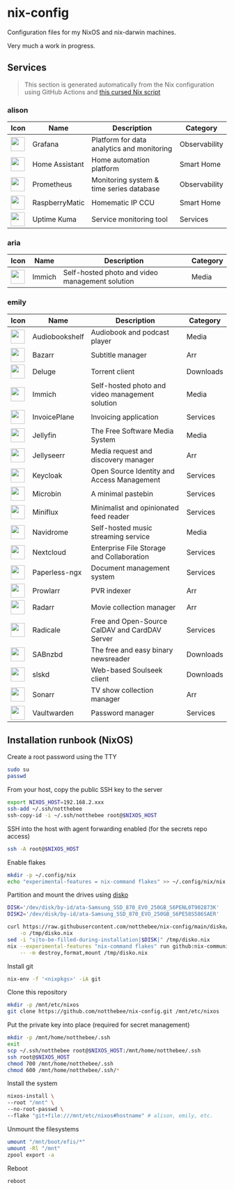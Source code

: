 # nix-config

Configuration files for my NixOS and nix-darwin machines.

Very much a work in progress.

## Services

> This section is generated automatically from the Nix configuration using GitHub Actions and [this cursed Nix script](bin/generateServicesTable.nix)

<!-- BEGIN SERVICE LIST -->
### alison
|Icon|Name|Description|Category|
|---|---|---|---|
|<img src='https://cdn.jsdelivr.net/gh/selfhst/icons/svg/grafana.svg' width=32 height=32>|Grafana|Platform for data analytics and monitoring|Observability|
|<img src='https://cdn.jsdelivr.net/gh/selfhst/icons/svg/home-assistant.svg' width=32 height=32>|Home Assistant|Home automation platform|Smart Home|
|<img src='https://cdn.jsdelivr.net/gh/selfhst/icons/svg/prometheus.svg' width=32 height=32>|Prometheus|Monitoring system & time series database|Observability|
|<img src='https://cdn.jsdelivr.net/gh/selfhst/icons/png/raspberrymatic.png' width=32 height=32>|RaspberryMatic|Homematic IP CCU|Smart Home|
|<img src='https://cdn.jsdelivr.net/gh/selfhst/icons/svg/uptime-kuma.svg' width=32 height=32>|Uptime Kuma|Service monitoring tool|Services|


### aria
|Icon|Name|Description|Category|
|---|---|---|---|
|<img src='https://cdn.jsdelivr.net/gh/selfhst/icons/svg/immich.svg' width=32 height=32>|Immich|Self-hosted photo and video management solution|Media|


### emily
|Icon|Name|Description|Category|
|---|---|---|---|
|<img src='https://cdn.jsdelivr.net/gh/selfhst/icons/svg/audiobookshelf.svg' width=32 height=32>|Audiobookshelf|Audiobook and podcast player|Media|
|<img src='https://cdn.jsdelivr.net/gh/selfhst/icons/svg/bazarr.svg' width=32 height=32>|Bazarr|Subtitle manager|Arr|
|<img src='https://cdn.jsdelivr.net/gh/selfhst/icons/svg/deluge.svg' width=32 height=32>|Deluge|Torrent client|Downloads|
|<img src='https://cdn.jsdelivr.net/gh/selfhst/icons/svg/immich.svg' width=32 height=32>|Immich|Self-hosted photo and video management solution|Media|
|<img src='https://cdn.jsdelivr.net/gh/selfhst/icons/svg/invoiceplane.svg' width=32 height=32>|InvoicePlane|Invoicing application|Services|
|<img src='https://cdn.jsdelivr.net/gh/selfhst/icons/svg/jellyfin.svg' width=32 height=32>|Jellyfin|The Free Software Media System|Media|
|<img src='https://cdn.jsdelivr.net/gh/selfhst/icons/svg/jellyseerr.svg' width=32 height=32>|Jellyseerr|Media request and discovery manager|Arr|
|<img src='https://cdn.jsdelivr.net/gh/selfhst/icons/svg/keycloak.svg' width=32 height=32>|Keycloak|Open Source Identity and Access Management|Services|
|<img src='https://cdn.jsdelivr.net/gh/selfhst/icons/png/microbin.png' width=32 height=32>|Microbin|A minimal pastebin|Services|
|<img src='https://cdn.jsdelivr.net/gh/selfhst/icons/svg/miniflux-light.svg' width=32 height=32>|Miniflux|Minimalist and opinionated feed reader|Services|
|<img src='https://cdn.jsdelivr.net/gh/selfhst/icons/svg/navidrome.svg' width=32 height=32>|Navidrome|Self-hosted music streaming service|Media|
|<img src='https://cdn.jsdelivr.net/gh/selfhst/icons/svg/nextcloud.svg' width=32 height=32>|Nextcloud|Enterprise File Storage and Collaboration|Services|
|<img src='https://cdn.jsdelivr.net/gh/selfhst/icons/svg/paperless.svg' width=32 height=32>|Paperless-ngx|Document management system|Services|
|<img src='https://cdn.jsdelivr.net/gh/selfhst/icons/svg/prowlarr.svg' width=32 height=32>|Prowlarr|PVR indexer|Arr|
|<img src='https://cdn.jsdelivr.net/gh/selfhst/icons/svg/radarr.svg' width=32 height=32>|Radarr|Movie collection manager|Arr|
|<img src='https://cdn.jsdelivr.net/gh/selfhst/icons/svg/radicale.svg' width=32 height=32>|Radicale|Free and Open-Source CalDAV and CardDAV Server|Services|
|<img src='https://cdn.jsdelivr.net/gh/selfhst/icons/svg/sabnzbd.svg' width=32 height=32>|SABnzbd|The free and easy binary newsreader|Downloads|
|<img src='https://cdn.jsdelivr.net/gh/selfhst/icons/svg/slskd.svg' width=32 height=32>|slskd|Web-based Soulseek client|Downloads|
|<img src='https://cdn.jsdelivr.net/gh/selfhst/icons/svg/sonarr.svg' width=32 height=32>|Sonarr|TV show collection manager|Arr|
|<img src='https://cdn.jsdelivr.net/gh/selfhst/icons/svg/bitwarden.svg' width=32 height=32>|Vaultwarden|Password manager|Services|


<!-- END SERVICE LIST -->

## Installation runbook (NixOS)

Create a root password using the TTY

```bash
sudo su
passwd
```

From your host, copy the public SSH key to the server

```bash
export NIXOS_HOST=192.168.2.xxx
ssh-add ~/.ssh/notthebee
ssh-copy-id -i ~/.ssh/notthebee root@$NIXOS_HOST
```

SSH into the host with agent forwarding enabled (for the secrets repo access)

```bash
ssh -A root@$NIXOS_HOST
```

Enable flakes

```bash
mkdir -p ~/.config/nix
echo "experimental-features = nix-command flakes" >> ~/.config/nix/nix.conf
```

Partition and mount the drives using [disko](https://github.com/nix-community/disko)

```bash
DISK='/dev/disk/by-id/ata-Samsung_SSD_870_EVO_250GB_S6PENL0T902873K'
DISK2='/dev/disk/by-id/ata-Samsung_SSD_870_EVO_250GB_S6PE58S586SAER'

curl https://raw.githubusercontent.com/notthebee/nix-config/main/disko/zfs-root/default.nix \
    -o /tmp/disko.nix
sed -i "s|to-be-filled-during-installation|$DISK|" /tmp/disko.nix
nix --experimental-features "nix-command flakes" run github:nix-community/disko \
    -- -m destroy,format,mount /tmp/disko.nix
```

Install git

```bash
nix-env -f '<nixpkgs>' -iA git
```

Clone this repository

```bash
mkdir -p /mnt/etc/nixos
git clone https://github.com/notthebee/nix-config.git /mnt/etc/nixos
```

Put the private key into place (required for secret management)

```bash
mkdir -p /mnt/home/notthebee/.ssh
exit
scp ~/.ssh/notthebee root@$NIXOS_HOST:/mnt/home/notthebee/.ssh
ssh root@$NIXOS_HOST
chmod 700 /mnt/home/notthebee/.ssh
chmod 600 /mnt/home/notthebee/.ssh/*
```

Install the system

```bash
nixos-install \
--root "/mnt" \
--no-root-passwd \
--flake "git+file:///mnt/etc/nixos#hostname" # alison, emily, etc.
```

Unmount the filesystems

```bash
umount "/mnt/boot/efis/*"
umount -Rl "/mnt"
zpool export -a
```

Reboot

```bash
reboot
```
